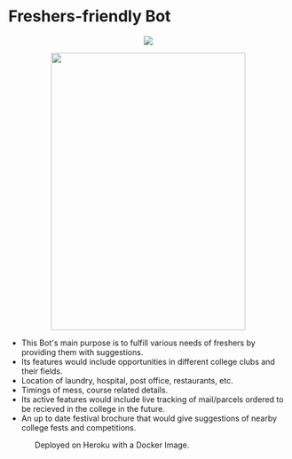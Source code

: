 # Freshers-friendly Bot
<p align="center">
<img src="https://miro.medium.com/max/300/1*YVTFl1UEkt3_rkez-DIU9w.png">
</p>
<p align="center">
<img width="350" height="500" src = "https://raw.githubusercontent.com/govindgoel/FrshrsHelp-Bot/master/photo_2020-03-26_00-44-53.jpg?token=AMTGGNZYT3BUZU54HY7TLTS6YBLIA">
</p>
<ul>
  <li>This Bot's main purpose is to fulfill various needs of freshers by providing them with suggestions.</li>
  <li>Its features would include opportunities in different college clubs and their fields.</li>
  <li>Location of laundry, hospital, post office, restaurants, etc.</li>
  <li>Timings of mess, course related details.</li>
  <li>Its active features would include live tracking of mail/parcels ordered to be recieved in the college in the future.</li>   <li>An up to date festival brochure that would give suggestions of nearby college fests and competitions.</li>
<ul>
<p>
Deployed on Heroku with a Docker Image.
</p>
